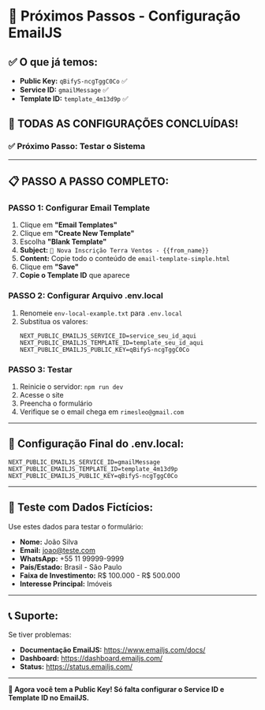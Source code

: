 # 🎯 Próximos Passos - Configuração EmailJS

## ✅ **O que já temos:**

- **Public Key:** `qBifyS-ncgTggC0Co` ✅
- **Service ID:** `gmailMessage` ✅
- **Template ID:** `template_4m13d9p` ✅

## 🎉 **TODAS AS CONFIGURAÇÕES CONCLUÍDAS!**

### **✅ Próximo Passo: Testar o Sistema**

---

## 📋 **PASSO A PASSO COMPLETO:**

### **PASSO 1: Configurar Email Template**

1. Clique em **"Email Templates"**
2. Clique em **"Create New Template"**
3. Escolha **"Blank Template"**
4. **Subject:** `🎯 Nova Inscrição Terra Ventos - {{from_name}}`
5. **Content:** Copie todo o conteúdo de `email-template-simple.html`
6. Clique em **"Save"**
7. **Copie o Template ID** que aparece

### **PASSO 2: Configurar Arquivo .env.local**

1. Renomeie `env-local-example.txt` para `.env.local`
2. Substitua os valores:
   ```env
   NEXT_PUBLIC_EMAILJS_SERVICE_ID=service_seu_id_aqui
   NEXT_PUBLIC_EMAILJS_TEMPLATE_ID=template_seu_id_aqui
   NEXT_PUBLIC_EMAILJS_PUBLIC_KEY=qBifyS-ncgTggC0Co
   ```

### **PASSO 3: Testar**

1. Reinicie o servidor: `npm run dev`
2. Acesse o site
3. Preencha o formulário
4. Verifique se o email chega em `rimesleo@gmail.com`

---

## 🔧 **Configuração Final do .env.local:**

```env
NEXT_PUBLIC_EMAILJS_SERVICE_ID=gmailMessage
NEXT_PUBLIC_EMAILJS_TEMPLATE_ID=template_4m13d9p
NEXT_PUBLIC_EMAILJS_PUBLIC_KEY=qBifyS-ncgTggC0Co
```

---

## 🧪 **Teste com Dados Fictícios:**

Use estes dados para testar o formulário:

- **Nome:** João Silva
- **Email:** joao@teste.com
- **WhatsApp:** +55 11 99999-9999
- **País/Estado:** Brasil - São Paulo
- **Faixa de Investimento:** R$ 100.000 - R$ 500.000
- **Interesse Principal:** Imóveis

---

## 📞 **Suporte:**

Se tiver problemas:

- **Documentação EmailJS:** https://www.emailjs.com/docs/
- **Dashboard:** https://dashboard.emailjs.com/
- **Status:** https://status.emailjs.com/

---

**🎯 Agora você tem a Public Key! Só falta configurar o Service ID e Template ID no EmailJS.**
